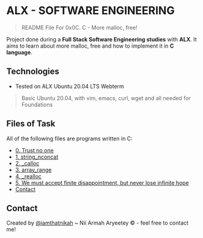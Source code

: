 # ALX - SOFTWARE ENGINEERING
> README File For 0x0C. C - More malloc, free!

Project done during a **Full Stack Software Engineering studies** with **ALX**. It aims to learn about more malloc, free and how to implement it in **C language**.

## Technologies
* Tested on ALX Ubuntu 20.04 LTS Webterm
> Basic Ubuntu 20.04, with vim, emacs, curl, wget and all needed for Foundations

## Files of Task
All of the following files are programs written in C:

* [0. Trust no one](#0-malloc_checked.c)
* [1. string_nconcat](1-string_nconcat.c)
* [2. _calloc](2-calloc.c)
* [3. array_range](3-array_range.c)
* [4. _realloc](100-realloc.c)
* [5. We must accept finite disappointment, but never lose infinite hope](101-mul.c)
* [Contact](#contact)

## Contact
Created by [@iamthatnikah](https://www.twitter.com/) ~ Nii Armah Aryeetey &copy; - feel free to contact me!
